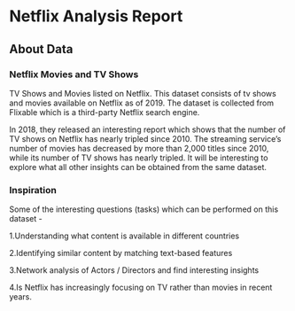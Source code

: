 # Netflix Analysis Report
## About Data 
### Netflix Movies and TV Shows
TV Shows and Movies listed on Netflix.
This dataset consists of tv shows and movies available on Netflix as of 2019. The dataset is collected from Flixable which is a third-party Netflix search engine.

In 2018, they released an interesting report which shows that the number of TV shows on Netflix has nearly tripled since 2010. The streaming service’s number of movies has decreased by more than 2,000 titles since 2010, while its number of TV shows has nearly tripled. It will be interesting to explore what all other insights can be obtained from the same dataset.


### Inspiration
Some of the interesting questions (tasks) which can be performed on this dataset -

1.Understanding what content is available in different countries

2.Identifying similar content by matching text-based features

3.Network analysis of Actors / Directors and find interesting insights

4.Is Netflix has increasingly focusing on TV rather than movies in recent years.
